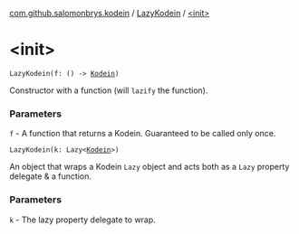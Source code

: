 [com.github.salomonbrys.kodein](../index.md) / [LazyKodein](index.md) / [&lt;init&gt;](.)

# &lt;init&gt;

`LazyKodein(f: () -> `[`Kodein`](../-kodein/index.md)`)`

Constructor with a function (will `lazify` the function).

### Parameters

`f` - A function that returns a Kodein. Guaranteed to be called only once.

`LazyKodein(k: Lazy<`[`Kodein`](../-kodein/index.md)`>)`

An object that wraps a Kodein `Lazy` object and acts both as a `Lazy` property delegate &amp; a function.

### Parameters

`k` - The lazy property delegate to wrap.